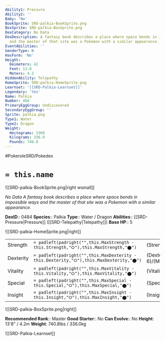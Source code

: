 ```yaml
---
Ability1: Pressure
Ability2: ''
Baby: 'No'
BookSprite: SRD-palkia-BookSprite.png
BoxSprite: SRD-palkia-BoxSprite.png
DexCategory: No Data
DexDescription: A fantasy book describes a place where space bends in impossible ways
  and the master of that site was a Pokemon with a similar appearance.
EventAbilities: ''
GenderType: N
HasForm: 'No'
Height:
  Deimeters: 42
  Feet: 13.8
  Meters: 4.2
HiddenAbility: Telepathy
HomeSprite: SRD-palkia-HomeSprite.png
Learnset: '[[SRD-Palkia-Learnset]]'
Legendary: 'Yes'
Name: Palkia
Number: 484
PrimaryEggGroup: Undiscovered
SecondaryEggGroup: ''
Sprite: palkia.png
Type1: Water
Type2: Dragon
Weight:
  Hectograms: 3360
  Kilograms: 336.0
  Pounds: 740.8
---
```


#PokeroleSRD/Pokedex

# `= this.name`

![[SRD-palkia-BookSprite.png|right wsmall]]

*No Data*
*A fantasy book describes a place where space bends in impossible ways and the master of that site was a Pokemon with a similar appearance.*

**DexID**:: 0484
**Species**:: Palkia
**Type**:: Water / Dragon
**Abilities**:: [[SRD-Pressure|Pressure]] ([[SRD-Telepathy|Telepathy]])
**Base HP**:: 5

![[SRD-palkia-HomeSprite.png|right]]

|           |                                                                                        |                                          |
| --------- | -------------------------------------------------------------------------------------- | ---------------------------------------- |
| Strength  | `= padleft(padright("",this.MaxStrength - this.Strength,"⭘"),this.MaxStrength,"⬤")`    | (Strength::7)/(MaxStrength::7)   |
| Dexterity | `= padleft(padright("",this.MaxDexterity - this.Dexterity,"⭘"),this.MaxDexterity,"⬤")` | (Dexterity:: 6)/(MaxDexterity::6) |
| Vitality  | `= padleft(padright("",this.MaxVitality - this.Vitality,"⭘"),this.MaxVitality,"⬤")`    | (Vitality::6)/(MaxVitality::6)   |
| Special   | `= padleft(padright("",this.MaxSpecial - this.Special,"⭘"),this.MaxSpecial,"⬤")`       | (Special::8)/(MaxSpecial::8)     |
| Insight   | `= padleft(padright("",this.MaxInsight - this.Insight,"⭘"),this.MaxInsight,"⬤")`       | (Insight::7)/(MaxInsight::7)     |

![[SRD-palkia-BoxSprite.png|right]]

**Recommended Rank**:: Master
**Good Starter**:: No
**Can Evolve**:: No
**Height**: 13'8" / 4.2m
**Weight**: 740.8lbs / 336.0kg

![[SRD-Palkia-Learnset]]